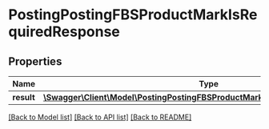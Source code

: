 # PostingPostingFBSProductMarkIsRequiredResponse

## Properties
Name | Type | Description | Notes
------------ | ------------- | ------------- | -------------
**result** | [**\Swagger\Client\Model\PostingPostingFBSProductMarkIsRequiredResponseResult[]**](PostingPostingFBSProductMarkIsRequiredResponseResult.md) |  | [optional] 

[[Back to Model list]](../README.md#documentation-for-models) [[Back to API list]](../README.md#documentation-for-api-endpoints) [[Back to README]](../README.md)


